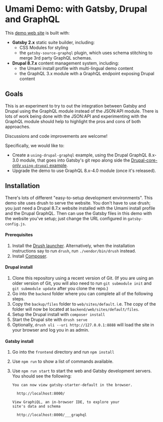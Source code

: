 # Umami Demo: with Gatsby, Drupal and GraphQL

This [demo web site](https://amazeelabs.github.io/umamiDemo/) is built with:
- **Gatsby 2.x** static suite builder, including:
  - CSS Modules for styling
  - the `gatsby-source-graphql` plugin, which uses schema stitching to merge 3rd party GraphQL schemas.
- **Drupal 8.7.x** content management system, including:
  - the Umami install profile with multi-lingual demo content
  - the GraphQL 3.x module with a GraphQL endpoint exposing Drupal content

## Goals

This is an experiment to try to out the integration between Gatsby and Drupal using the GraphQL module instead of the JSON:API module. There is lots of work being done with the JSON:API and experimenting with the GraphQL module should help to highlight the pros and cons of both approaches.

Discussions and code improvements are welcome!

Specifically, we would like to:
- Create a `using-drupal-graphql` example, using the Drupal GraphQL 8.x-3.0 module, that goes into Gatsby's git repo along side the [Drupal-core-only `using-drupal` example](https://github.com/gatsbyjs/gatsby/tree/master/examples/using-drupal).
- Upgrade the demo to use GraphQL 8.x-4.0 module (once it's released).

## Installation

There's lots of different "easy-to-setup development environments". This demo site uses drush to serve the website. You don't have to use drush; you just need a Drupal 8.7.x website installed with the Umami install profile and the Drupal GraphQL. Then can use the Gatsby files in this demo with the website you've setup; just change the URL configured in `gatsby-config.js`.

#### Prerequisites

1. Install the [Drush launcher](https://github.com/drush-ops/drush-launcher). Alternatively, when the installation instructions say to run `drush`, run `./vendor/bin/drush` instead.
2. Install [Composer](https://getcomposer.org/).

#### Drupal install

1. Clone this repository using a recent version of Git. (If you are using an older version of Git, you will also need to run `git submodule init` and `git submodule update` after you clone the repo.)
2. Go into the `backend` folder where you can complete all of the following steps.
3. Copy the `backup/files` folder to `web/sites/default`. i.e. The copy of the folder will now be located at `backend/web/sites/default/files`.
4. Setup the Drupal install with `composer install`
5. Start the Drupal site with `drush serve`
6. Optionally, `drush uli --uri http://127.0.0.1:8888` will load the site in your browser and log you in as admin.

#### Gatsby install

1. Go into the `frontend` directory and run `npm install`
2. Use `npm run` to show a list of commands available.
3. Use `npm run start` to start the web and Gatsby development servers. You should see the following:

    ```
    You can now view gatsby-starter-default in the browser.

      http://localhost:8000/

    View GraphiQL, an in-browser IDE, to explore your
    site's data and schema

      http://localhost:8000/___graphql
    ```
